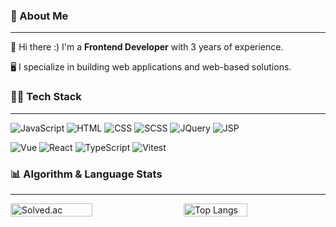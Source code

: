### 📌 About Me
<hr>

<p style="margin-bottom: 5px;">👋 Hi there :) I'm a <b>Frontend Developer</b> with 3 years of experience.</p>
<p style="margin-bottom: 5px;">🖥️ I specialize in building web applications and web-based solutions.</p>

### 👩‍💻 Tech Stack
<hr>

![JavaScript](https://img.shields.io/badge/JavaScript-F7DF1E?style=flat&logo=javascript&logoColor=black)
![HTML](https://img.shields.io/badge/HTML-E34F26?style=flat&logo=html5&logoColor=white)
![CSS](https://img.shields.io/badge/CSS-1572B6?style=flat&logo=css3&logoColor=white)
![SCSS](https://img.shields.io/badge/SCSS-CC6699?style=flat&logo=sass&logoColor=white)
![JQuery](https://img.shields.io/badge/JQuery-0769AD?style=flat&logo=JQuery&logoColor=white)
![JSP](https://img.shields.io/badge/JSP-E4E4E4?style=flat&logo=java&logoColor=white)

![Vue](https://img.shields.io/badge/Vue.js-4FC08D?style=flat&logo=vue.js&logoColor=white)
![React](https://img.shields.io/badge/React-61DAFB?style=flat&logo=react&logoColor=black)
![TypeScript](https://img.shields.io/badge/TypeScript-3178C6?style=flat&logo=typescript&logoColor=white)
![Vitest](https://img.shields.io/badge/Vitest-6E9F18?style=flat&logo=vitest&logoColor=white)

### 📊 Algorithm & Language Stats
<hr>

<div style="display: flex; justify-content: center; align-items: center; gap: 20px;">
  <img src="http://mazassumnida.wtf/api/generate_badge?boj=qjspdl" alt="Solved.ac" style="width: 51%; max-width: 300px; height: auto;" />
  <img src="https://github-readme-stats.vercel.app/api/top-langs/?username=yeeun98&layout=compact" alt="Top Langs" style="width: 45%; max-width: 300px; height: auto;" />
</div>
